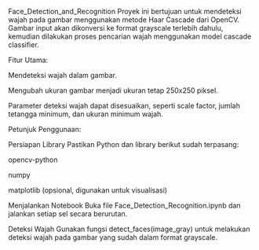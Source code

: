 Face_Detection_and_Recognition
Proyek ini bertujuan untuk mendeteksi wajah pada gambar menggunakan metode Haar Cascade dari OpenCV. Gambar input akan dikonversi ke format grayscale terlebih dahulu, kemudian dilakukan proses pencarian wajah menggunakan model cascade classifier.

Fitur Utama:

Mendeteksi wajah dalam gambar.

Mengubah ukuran gambar menjadi ukuran tetap 250x250 piksel.

Parameter deteksi wajah dapat disesuaikan, seperti scale factor, jumlah tetangga minimum, dan ukuran minimum wajah.

Petunjuk Penggunaan:

Persiapan Library
Pastikan Python dan library berikut sudah terpasang:

opencv-python

numpy

matplotlib (opsional, digunakan untuk visualisasi)

Menjalankan Notebook
Buka file Face_Detection_Recognition.ipynb dan jalankan setiap sel secara berurutan.

Deteksi Wajah
Gunakan fungsi detect_faces(image_gray) untuk melakukan deteksi wajah pada gambar yang sudah dalam format grayscale.

